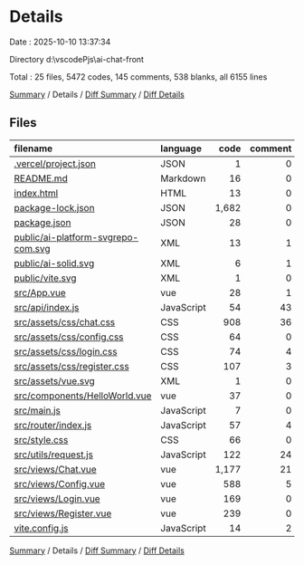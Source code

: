 # Details

Date : 2025-10-10 13:37:34

Directory d:\\vscodePjs\\ai-chat-front

Total : 25 files,  5472 codes, 145 comments, 538 blanks, all 6155 lines

[Summary](results.md) / Details / [Diff Summary](diff.md) / [Diff Details](diff-details.md)

## Files
| filename | language | code | comment | blank | total |
| :--- | :--- | ---: | ---: | ---: | ---: |
| [.vercel/project.json](/.vercel/project.json) | JSON | 1 | 0 | 0 | 1 |
| [README.md](/README.md) | Markdown | 16 | 0 | 11 | 27 |
| [index.html](/index.html) | HTML | 13 | 0 | 3 | 16 |
| [package-lock.json](/package-lock.json) | JSON | 1,682 | 0 | 1 | 1,683 |
| [package.json](/package.json) | JSON | 28 | 0 | 1 | 29 |
| [public/ai-platform-svgrepo-com.svg](/public/ai-platform-svgrepo-com.svg) | XML | 13 | 1 | 12 | 26 |
| [public/ai-solid.svg](/public/ai-solid.svg) | XML | 6 | 1 | 5 | 12 |
| [public/vite.svg](/public/vite.svg) | XML | 1 | 0 | 0 | 1 |
| [src/App.vue](/src/App.vue) | vue | 28 | 1 | 5 | 34 |
| [src/api/index.js](/src/api/index.js) | JavaScript | 54 | 43 | 27 | 124 |
| [src/assets/css/chat.css](/src/assets/css/chat.css) | CSS | 908 | 36 | 160 | 1,104 |
| [src/assets/css/config.css](/src/assets/css/config.css) | CSS | 64 | 0 | 12 | 76 |
| [src/assets/css/login.css](/src/assets/css/login.css) | CSS | 74 | 4 | 12 | 90 |
| [src/assets/css/register.css](/src/assets/css/register.css) | CSS | 107 | 3 | 15 | 125 |
| [src/assets/vue.svg](/src/assets/vue.svg) | XML | 1 | 0 | 0 | 1 |
| [src/components/HelloWorld.vue](/src/components/HelloWorld.vue) | vue | 37 | 0 | 7 | 44 |
| [src/main.js](/src/main.js) | JavaScript | 7 | 0 | 2 | 9 |
| [src/router/index.js](/src/router/index.js) | JavaScript | 57 | 4 | 8 | 69 |
| [src/style.css](/src/style.css) | CSS | 66 | 0 | 10 | 76 |
| [src/utils/request.js](/src/utils/request.js) | JavaScript | 122 | 24 | 20 | 166 |
| [src/views/Chat.vue](/src/views/Chat.vue) | vue | 1,177 | 21 | 145 | 1,343 |
| [src/views/Config.vue](/src/views/Config.vue) | vue | 588 | 5 | 32 | 625 |
| [src/views/Login.vue](/src/views/Login.vue) | vue | 169 | 0 | 20 | 189 |
| [src/views/Register.vue](/src/views/Register.vue) | vue | 239 | 0 | 28 | 267 |
| [vite.config.js](/vite.config.js) | JavaScript | 14 | 2 | 2 | 18 |

[Summary](results.md) / Details / [Diff Summary](diff.md) / [Diff Details](diff-details.md)